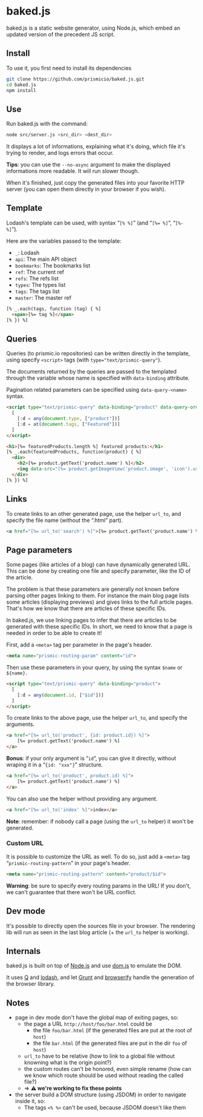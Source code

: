 baked.js
========

baked.js is a static website generator, using Node.js, which embed an updated version of the precedent JS script.

## Install

To use it, you first need to install its dependencies

```sh
git clone https://github.com/prismicio/baked.js.git
cd baked.js
npm install
```

## Use

Run baked.js with the command:

```sh
node src/server.js <src_dir> <dest_dir>
```

It displays a lot of informations, explaining what it's doing, which file it's trying to render, and logs errors that occur.

**Tips**: you can use the `--no-async` argument to make the displayed informations more readable. It will run slower though.

When it's finished, just copy the generated files into your favorite HTTP server (you can open them directly in your browser if you wish).

## Template

Lodash's template can be used, with syntax “`[% %]`” (and “`[%= %]`”, “`[%- %]`”).

Here are the variables passed to the template:

- `_`: Lodash
- `api`: The main API object
- `bookmarks`: The bookmarks list
- `ref`: The current ref
- `refs`: The refs list
- `types`: The types list
- `tags`: The tags list
- `master`: The master ref

```html
[% _.each(tags, function (tag) { %]
  <span>[%= tag %]</span>
[% }) %]
```

## Queries

Queries (to prismic.io repositories) can be written directly in the template, using specify `<script>` tags (with `type="text/prismic-query"`).

The documents returned by the queries are passed to the templated through the variable whose name is specified with `data-binding` attribute.

Pagination related parameters can be specified using `data-query-<name>` syntax.

```html
<script type="text/prismic-query" data-binding="product" data-query-orderings="[my.product.name]">
  [
    [:d = any(document.type, ["product"])]
    [:d = at(document.tags, ["Featured"])]
  ]
</script>

<h1>[%= featuredProducts.length %] featured products:</h1>
[% _.each(featuredProducts, function(product) { %]
  <div>
    <h2>[%= product.getText('product.name') %]</h2>
    <img data-src="[%= product.getImageView('product.image', 'icon').url %]">
  </div>
[% }) %]
```

## Links

To create links to an other generated page, use the helper `url_to`, and specify the file name (without the “.html” part).

```html
<a href="[%= url_to('search') %]">[%= product.getText('product.name') %]</a>
```

## Page parameters

Some pages (like articles of a blog) can have dynamically generated URL. This can be done by creating one file and specify parameter, like the ID of the article.

The problem is that these parameters are generally not known before parsing other pages linking to them. For instance the main blog page lists some articles (displaying previews) and gives links to the full article pages. That's how we know that there are articles of these specific IDs.

In baked.js, we use linking pages to infer that there are articles to be generated with these specific IDs. In short, we need to know that a page is needed in order to be able to create it!

First, add a `<meta>` tag per parameter in the page's header.

```html
<meta name="prismic-routing-param" content="id">
```

Then use these parameters in your query, by using the syntax `$name` or `${name}.`

```html
<script type="text/prismic-query" data-binding="product">
  [
    [:d = any(document.id, ["$id"])]
  ]
</script>
```

To create links to the above page, use the helper `url_to`, and specify the arguments.

```html
<a href="[%= url_to('product', {id: product.id}) %]">
    [%= product.getText('product.name') %]
</a>
```

**Bonus**: if your only argument is “`id`”, you can give it directly, without wraping it in a “`{id: "xxx"}`” structure.

```html
<a href="[%= url_to('product', product.id) %]">
    [%= product.getText('product.name') %]
</a>
```

You can also use the helper without providing any argument.

```html
<a href="[%= url_to('index' %]">index</a>
```

**Note**: remember: if nobody call a page (using the `url_to` helper) it won't be generated.

### Custom URL

It is possible to customize the URL as well. To do so, just add a `<meta>` tag “`prismic-routing-pattern`” in your page's header.

```html
<meta name="prismic-routing-pattern" content="product/$id">
```

**Warning**: be sure to specify every routing params in the URL! If you don't, we can't guarantee that there won't be URL conflict.

## Dev mode

It's possible to directly open the sources file in your browser. The rendering lib will run as seen in the last blog article (+ the `url_to` helper is working).

## Internals

baked.js is built on top of [Node.js](nodejs.org) and use [dom.js](https://github.com/andreasgal/dom.js/) to emulate the DOM.

It uses [Q](https://github.com/kriskowal/q) and [lodash](http://lodash.com), and let [Grunt](http://gruntjs.com/) and [browserify](browserify.org) handle the generation of the browser library.

## Notes

- page in dev mode don't have the global map of exiting pages, so:
	- the page a URL `http://host/foo/bar.html` could be
		- the file `foo/bar.html` (if the generated files are put at the root of `host`)
		- the file `bar.html` (if the generated files are put in the dir `foo` of `host`)
	- `url_to` have to be relative (how to link to a global file without knowning what is the origin point?)
	- the custom routes can't be honored, even simple rename (how can we know which route should be used without reading the called file?)
    - ⇒ **⚠ we're working to fix these points**
- the server build a DOM structure (using JSDOM) in order to navigate inside it, so:
	- The tags `<% %>` can't be used, because JSDOM doesn't like them
